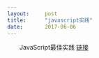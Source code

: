 ```yaml
---
layout:     post
title:      "javascript实践"
date:       2017-06-06
---
```


<style type="text/css">
p{
	text-indent: 2em;
}
.post img {
  margin-bottom: 0rem;
}
</style>

JavaScript最佳实践 [链接](http://www.cnblogs.com/xianyulaodi/p/5638139.html)